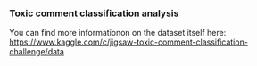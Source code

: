 ### Toxic comment classification analysis

You can find more informationon on the dataset itself here: https://www.kaggle.com/c/jigsaw-toxic-comment-classification-challenge/data
